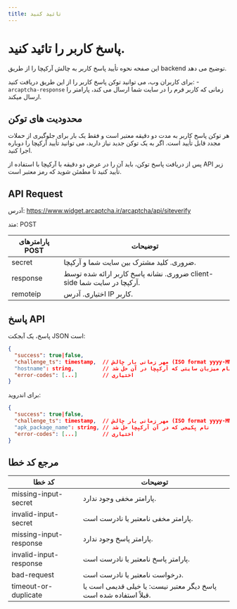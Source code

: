 ```yaml
---
title: تائید کنید
---
```



# پاسخ کاربر را تائید کنید.

این صفحه نحوه تأیید پاسخ کاربر به چالش آرکپچا را از طریق backend توضیح می دهد.

برای کاربران وب، می توانید توکن پاسخ کاربر را از این طریق دریافت کنید:
-`arcaptcha-response` زمانی که کاربر فرم را در سایت شما ارسال می کند، پارامتر را ارسال میکند.

## محدودیت های توکن

هر توکن پاسخ کاربر به مدت دو دقیقه معتبر است و فقط یک بار برای جلوگیری از حملات مجدد قابل تأیید است. اگر به یک توکن جدید نیاز دارید، می توانید تأیید آرکپچا را دوباره اجرا کنید.

پس از دریافت پاسخ توکن، باید آن را در عرض دو دقیقه با آرکپچا با استفاده از API زیر تأیید کنید تا مطمئن شوید که رمز معتبر است.

## API Request

آدرس: https://www.widget.arcaptcha.ir/arcaptcha/api/siteverify 

متد: POST

| پارامترهای  POST | توضیحات                                                                                       |
| -------------- | ------------------------------------------------------------------------------------------------- |
| secret         | ضروری. کلید مشترک بین سایت شما و آرکپچا.|
| response       | ضروری. نشانه پاسخ کاربر ارائه شده توسط client-side آرکپچا در سایت شما. |
| remoteip       | اختیاری. آدرس IP کاربر.|

## پاسخ API

پاسخ، یک آبجکت JSON است:

```json
{
  "success": true|false,
  "challenge_ts": timestamp,  // مهر زمانی بار چالش (ISO format yyyy-MM-dd'T'HH:mm:ssZZ)
  "hostname": string,         // نام میزبان سایتی که آرکپچا در آن حل شد
  "error-codes": [...]        // اختیاری
}
```

برای اندروید:

```json
{
  "success": true|false,
  "challenge_ts": timestamp,  // مهر زمانی بار چالش (ISO format yyyy-MM-dd'T'HH:mm:ssZZ)
  "apk_package_name": string, // نام پکیجی که در آن آرکپچا حل شد
  "error-codes": [...]        // اختیاری
}

```

## مرجع کد خطا

| کد خطا   | توضیحات                                                              |
| ---------------------- | ------------------------------------------------------------------------------- |
| missing-input-secret   | پارامتر مخفی وجود ندارد.  |
| invalid-input-secret   | پارامتر مخفی نامعتبر یا نادرست است. |
| missing-input-response | پارامتر پاسخ وجود ندارد.  |
| invalid-input-response | پارامتر پاسخ نامعتبر یا نادرست است.   |
| bad-request            | درخواست نامعتبر یا نادرست است. |
| timeout-or-duplicate   | پاسخ دیگر معتبر نیست: یا خیلی قدیمی است یا قبلاً استفاده شده است. |

